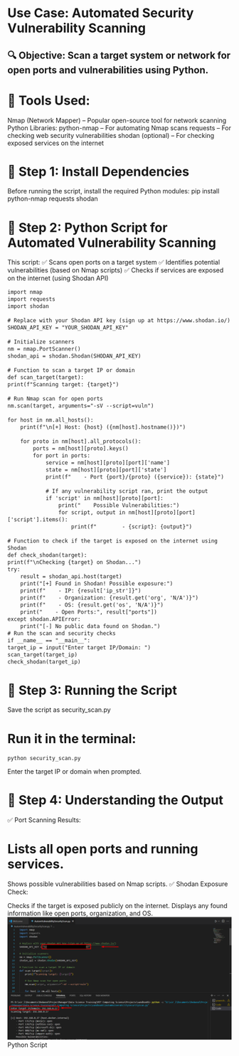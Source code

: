 # Use Case: Automated Security Vulnerability Scanning
## 🔍 Objective: Scan a target system or network for open ports and vulnerabilities using Python.

# 🔧 Tools Used:

Nmap (Network Mapper) – Popular open-source tool for network scanning
Python Libraries:
python-nmap – For automating Nmap scans
requests – For checking web security vulnerabilities
shodan (optional) – For checking exposed services on the internet

# 🔹 Step 1: Install Dependencies

Before running the script, install the required Python modules:
pip install python-nmap requests shodan

# 🔹 Step 2: Python Script for Automated Vulnerability Scanning
This script:
✅ Scans open ports on a target system
✅ Identifies potential vulnerabilities (based on Nmap scripts)
✅ Checks if services are exposed on the internet (using Shodan API)

    import nmap
    import requests
    import shodan

    # Replace with your Shodan API key (sign up at https://www.shodan.io/)
    SHODAN_API_KEY = "YOUR_SHODAN_API_KEY"

    # Initialize scanners
    nm = nmap.PortScanner()
    shodan_api = shodan.Shodan(SHODAN_API_KEY)

    # Function to scan a target IP or domain
    def scan_target(target):
    print(f"Scanning target: {target}")

    # Run Nmap scan for open ports
    nm.scan(target, arguments="-sV --script=vuln")
    
    for host in nm.all_hosts():
        print(f"\n[+] Host: {host} ({nm[host].hostname()})")
        
        for proto in nm[host].all_protocols():
            ports = nm[host][proto].keys()
            for port in ports:
                service = nm[host][proto][port]['name']
                state = nm[host][proto][port]['state']
                print(f"    - Port {port}/{proto} ({service}): {state}")

                # If any vulnerability script ran, print the output
                if 'script' in nm[host][proto][port]:
                    print("    Possible Vulnerabilities:")
                    for script, output in nm[host][proto][port]['script'].items():
                        print(f"        - {script}: {output}")

    # Function to check if the target is exposed on the internet using Shodan
    def check_shodan(target):
    print(f"\nChecking {target} on Shodan...")
    try:
        result = shodan_api.host(target)
        print("[+] Found in Shodan! Possible exposure:")
        print(f"    - IP: {result['ip_str']}")
        print(f"    - Organization: {result.get('org', 'N/A')}")
        print(f"    - OS: {result.get('os', 'N/A')}")
        print("    - Open Ports:", result["ports"])
    except shodan.APIError:
        print("[-] No public data found on Shodan.")
    # Run the scan and security checks
    if __name__ == "__main__":
    target_ip = input("Enter target IP/Domain: ")
    scan_target(target_ip)
    check_shodan(target_ip)

# 🔹 Step 3: Running the Script
Save the script as security_scan.py

# Run it in the terminal:

    python security_scan.py

Enter the target IP or domain when prompted.

# 🔹 Step 4: Understanding the Output
✅ Port Scanning Results:

# Lists all open ports and running services.
Shows possible vulnerabilities based on Nmap scripts.
✅ Shodan Exposure Check:

Checks if the target is exposed publicly on the internet.
Displays any found information like open ports, organization, and OS.
![Python_Script](https://github.com/marcotrejolemus/cybersecurity/blob/main/SecurityScans/AutoVulnerabilitiesScan.png) Python Script 

